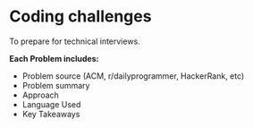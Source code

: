 # Coding challenges
To prepare for technical interviews.

**Each Problem includes:**
- Problem source (ACM, r/dailyprogrammer, HackerRank, etc)
- Problem summary
- Approach
- Language Used
- Key Takeaways
